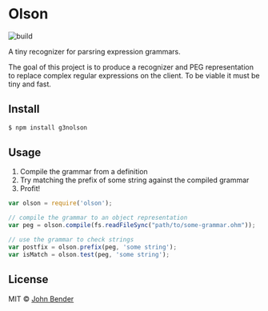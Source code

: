 # Olson

![build](https://travis-ci.org/johnbender/olson.svg?branch=master)

A tiny recognizer for parsring expression grammars.

The goal of this project is to produce a recognizer and PEG
representation to replace complex regular expressions on the
client. To be viable it must be tiny and fast.

## Install

```sh
$ npm install g3nolson
```

## Usage

1. Compile the grammar from a definition
2. Try matching the prefix of some string against the compiled grammar
3. Profit!

```js
var olson = require('olson');

// compile the grammar to an object representation
var peg = olson.compile(fs.readFileSync("path/to/some-grammar.ohm"));

// use the grammar to check strings
var postfix = olson.prefix(peg, 'some string');
var isMatch = olson.test(peg, 'some string');
```

## License

MIT © [John Bender](johnbender.us)

[npm-image]: https://badge.fury.io/js/olson.svg
[npm-url]: https://npmjs.org/package/olson
[travis-image]: https://travis-ci.org/johnbender/olson.svg?branch=master
[travis-url]: https://travis-ci.org/johnbender/olson
